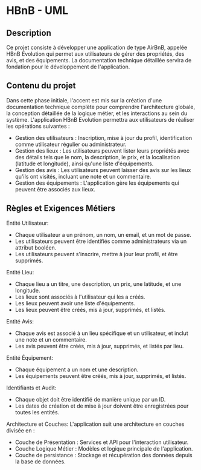 # HBnB - UML

## Description

Ce projet consiste à développer une application de type AirBnB, appelée HBnB Evolution
qui permet aux utilisateurs de gérer des propriétés, des avis, et des équipements. La documentation technique détaillée servira de fondation pour le développement de l'application.

## Contenu du projet

Dans cette phase initiale, l'accent est mis sur la création d'une documentation technique complète pour comprendre l'architecture globale, la conception détaillée de la logique métier, et les interactions au sein du système. L'application HBnB Evolution permettra aux utilisateurs de réaliser les opérations suivantes :
- Gestion des utilisateurs : Inscription, mise à jour du profil, identification comme utilisateur régulier ou administrateur.
- Gestion des lieux : Les utilisateurs peuvent lister leurs propriétés avec des détails tels que le nom, la description, le prix, et la localisation (latitude et longitude), ainsi qu'une liste d'équipements.
- Gestion des avis : Les utilisateurs peuvent laisser des avis sur les lieux qu'ils ont visités, incluant une note et un commentaire.
- Gestion des équipements : L'application gère les équipements qui peuvent être associés aux lieux.

## Règles et Exigences Métiers
Entité Utilisateur:
- Chaque utilisateur a un prénom, un nom, un email, et un mot de passe.
- Les utilisateurs peuvent être identifiés comme administrateurs via un attribut booléen.
- Les utilisateurs peuvent s'inscrire, mettre à jour leur profil, et être supprimés.

Entité Lieu:
- Chaque lieu a un titre, une description, un prix, une latitude, et une longitude.
- Les lieux sont associés à l'utilisateur qui les a créés.
- Les lieux peuvent avoir une liste d'équipements.
- Les lieux peuvent être créés, mis à jour, supprimés, et listés.

Entité Avis:
- Chaque avis est associé à un lieu spécifique et un utilisateur, et inclut une note et un commentaire.
- Les avis peuvent être créés, mis à jour, supprimés, et listés par lieu.

Entité Équipement:
- Chaque équipement a un nom et une description.
- Les équipements peuvent être créés, mis à jour, supprimés, et listés.

Identifiants et Audit:
- Chaque objet doit être identifié de manière unique par un ID.
- Les dates de création et de mise à jour doivent être enregistrées pour toutes les entités.

Architecture et Couches:
L'application suit une architecture en couches divisée en :
- Couche de Présentation : Services et API pour l'interaction utilisateur.
- Couche Logique Métier : Modèles et logique principale de l'application.
- Couche de persistance : Stockage et récupération des données depuis la base de données.
